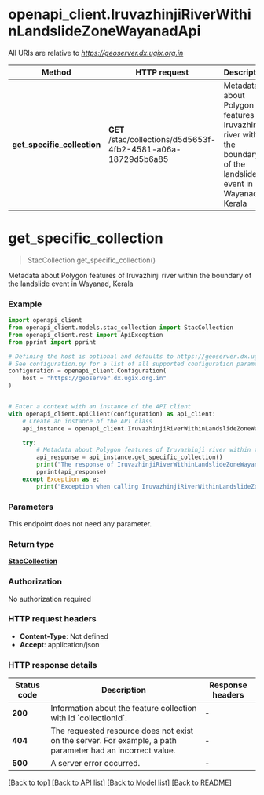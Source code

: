# openapi_client.IruvazhinjiRiverWithinLandslideZoneWayanadApi

All URIs are relative to *https://geoserver.dx.ugix.org.in*

Method | HTTP request | Description
------------- | ------------- | -------------
[**get_specific_collection**](IruvazhinjiRiverWithinLandslideZoneWayanadApi.md#get_specific_collection) | **GET** /stac/collections/d5d5653f-4fb2-4581-a06a-18729d5b6a85 | Metadata about Polygon features of Iruvazhinji river within the boundary of the landslide event in Wayanad, Kerala


# **get_specific_collection**
> StacCollection get_specific_collection()

Metadata about Polygon features of Iruvazhinji river within the boundary of the landslide event in Wayanad, Kerala

### Example


```python
import openapi_client
from openapi_client.models.stac_collection import StacCollection
from openapi_client.rest import ApiException
from pprint import pprint

# Defining the host is optional and defaults to https://geoserver.dx.ugix.org.in
# See configuration.py for a list of all supported configuration parameters.
configuration = openapi_client.Configuration(
    host = "https://geoserver.dx.ugix.org.in"
)


# Enter a context with an instance of the API client
with openapi_client.ApiClient(configuration) as api_client:
    # Create an instance of the API class
    api_instance = openapi_client.IruvazhinjiRiverWithinLandslideZoneWayanadApi(api_client)

    try:
        # Metadata about Polygon features of Iruvazhinji river within the boundary of the landslide event in Wayanad, Kerala
        api_response = api_instance.get_specific_collection()
        print("The response of IruvazhinjiRiverWithinLandslideZoneWayanadApi->get_specific_collection:\n")
        pprint(api_response)
    except Exception as e:
        print("Exception when calling IruvazhinjiRiverWithinLandslideZoneWayanadApi->get_specific_collection: %s\n" % e)
```



### Parameters

This endpoint does not need any parameter.

### Return type

[**StacCollection**](StacCollection.md)

### Authorization

No authorization required

### HTTP request headers

 - **Content-Type**: Not defined
 - **Accept**: application/json

### HTTP response details

| Status code | Description | Response headers |
|-------------|-------------|------------------|
**200** | Information about the feature collection with id &#x60;collectionId&#x60;. |  -  |
**404** | The requested resource does not exist on the server. For example, a path parameter had an incorrect value. |  -  |
**500** | A server error occurred. |  -  |

[[Back to top]](#) [[Back to API list]](../README.md#documentation-for-api-endpoints) [[Back to Model list]](../README.md#documentation-for-models) [[Back to README]](../README.md)

